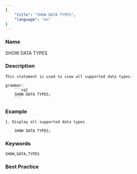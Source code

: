```yaml
---
{
    "title": "SHOW DATA TYPES",
    "language": "en"
}
---
```


<!-- 
Licensed to the Apache Software Foundation (ASF) under one
or more contributor license agreements.  See the NOTICE file
distributed with this work for additional information
regarding copyright ownership.  The ASF licenses this file
to you under the Apache License, Version 2.0 (the
"License"); you may not use this file except in compliance
with the License.  You may obtain a copy of the License at

  http://www.apache.org/licenses/LICENSE-2.0

Unless required by applicable law or agreed to in writing,
software distributed under the License is distributed on an
"AS IS" BASIS, WITHOUT WARRANTIES OR CONDITIONS OF ANY
KIND, either express or implied.  See the License for the
specific language governing permissions and limitations
under the License.
-->



### Name

SHOW DATA TYPES

### Description

    This statement is used to view all supported data types.

    grammar:
        ```sql
        SHOW DATA TYPES;
        ```

### Example

    1. Display all supported data types

        SHOW DATA TYPES;

### Keywords

    SHOW,DATA,TYPES

### Best Practice
